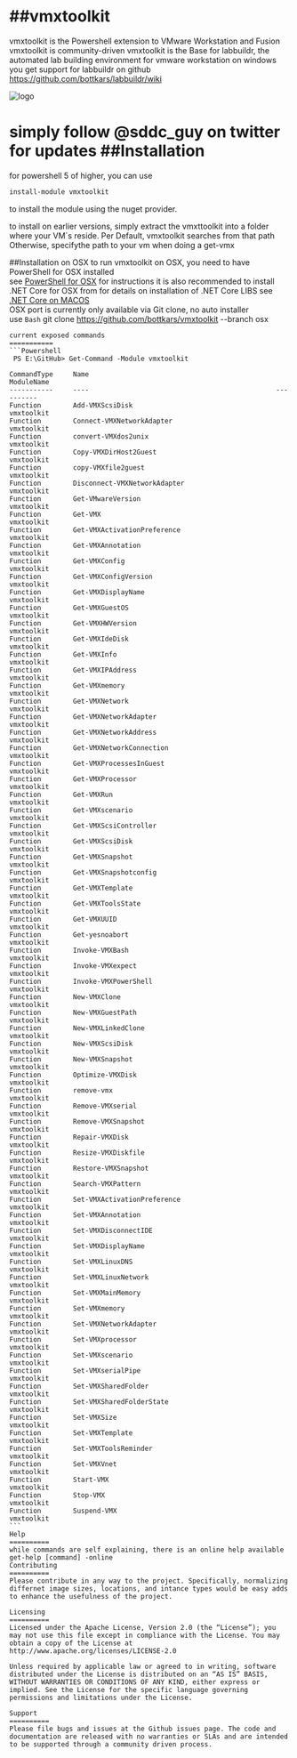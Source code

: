 ##vmxtoolkit
==========

vmxtoolkit is the Powershell extension to VMware Workstation and Fusion
vmxtoolkit is community-driven
vmxtoolkit is the Base for labbuildr, the automated lab building environment for vmware workstation on windows
you get support for labbuildr on github
https://github.com/bottkars/labbuildr/wiki

![logo](https://cloud.githubusercontent.com/assets/8255007/17695850/ce034d40-63aa-11e6-8cb7-69a9b914334d.gif)

simply follow @sddc_guy on twitter for updates
##Installation  
===========
for powershell 5 of higher, you can use
```Powershell
install-module vmxtoolkit
```
to install the module using the nuget provider.

to install on earlier versions, simply extract the vmxttoolkit into a folder where your VM´s reside.
Per Default, vmxtoolkit searches from that path
Otherwise, specifythe path to your vm when doing a get-vmx

##Installation on OSX
to run vmxtoolkit on OSX, you need to have PowerShell for OSX installed  
see [PowerShell for OSX](https://github.com/PowerShell/PowerShell/blob/master/docs/installation/linux.md#os-x-1011) for instructions
it is also recommended to install .NET Core for OSX from for details on installation of .NET Core LIBS see [.NET Core on MACOS](https://www.microsoft.com/net/core#macos)   
OSX port is currently only available via Git clone, no auto installer  
use
```Bash```
git clone https://github.com/bottkars/vmxtoolkit --branch osx
``````
current exposed commands
===========  
```Powershell
 PS E:\GitHub> Get-Command -Module vmxtoolkit

CommandType     Name                                               ModuleName
-----------     ----                                               ----------
Function        Add-VMXScsiDisk                                    vmxtoolkit
Function        Connect-VMXNetworkAdapter                          vmxtoolkit
Function        convert-VMXdos2unix                                vmxtoolkit
Function        Copy-VMXDirHost2Guest                              vmxtoolkit
Function        copy-VMXfile2guest                                 vmxtoolkit
Function        Disconnect-VMXNetworkAdapter                       vmxtoolkit
Function        Get-VMwareVersion                                  vmxtoolkit
Function        Get-VMX                                            vmxtoolkit
Function        Get-VMXActivationPreference                        vmxtoolkit
Function        Get-VMXAnnotation                                  vmxtoolkit
Function        Get-VMXConfig                                      vmxtoolkit
Function        Get-VMXConfigVersion                               vmxtoolkit
Function        Get-VMXDisplayName                                 vmxtoolkit
Function        Get-VMXGuestOS                                     vmxtoolkit
Function        Get-VMXHWVersion                                   vmxtoolkit
Function        Get-VMXIdeDisk                                     vmxtoolkit
Function        Get-VMXInfo                                        vmxtoolkit
Function        Get-VMXIPAddress                                   vmxtoolkit
Function        Get-VMXmemory                                      vmxtoolkit
Function        Get-VMXNetwork                                     vmxtoolkit
Function        Get-VMXNetworkAdapter                              vmxtoolkit
Function        Get-VMXNetworkAddress                              vmxtoolkit
Function        Get-VMXNetworkConnection                           vmxtoolkit
Function        Get-VMXProcessesInGuest                            vmxtoolkit
Function        Get-VMXProcessor                                   vmxtoolkit
Function        Get-VMXRun                                         vmxtoolkit
Function        Get-VMXscenario                                    vmxtoolkit
Function        Get-VMXScsiController                              vmxtoolkit
Function        Get-VMXScsiDisk                                    vmxtoolkit
Function        Get-VMXSnapshot                                    vmxtoolkit
Function        Get-VMXSnapshotconfig                              vmxtoolkit
Function        Get-VMXTemplate                                    vmxtoolkit
Function        Get-VMXToolsState                                  vmxtoolkit
Function        Get-VMXUUID                                        vmxtoolkit
Function        Get-yesnoabort                                     vmxtoolkit
Function        Invoke-VMXBash                                     vmxtoolkit
Function        Invoke-VMXexpect                                   vmxtoolkit
Function        Invoke-VMXPowerShell                               vmxtoolkit
Function        New-VMXClone                                       vmxtoolkit
Function        New-VMXGuestPath                                   vmxtoolkit
Function        New-VMXLinkedClone                                 vmxtoolkit
Function        New-VMXScsiDisk                                    vmxtoolkit
Function        New-VMXSnapshot                                    vmxtoolkit
Function        Optimize-VMXDisk                                   vmxtoolkit
Function        remove-vmx                                         vmxtoolkit
Function        Remove-VMXserial                                   vmxtoolkit
Function        Remove-VMXSnapshot                                 vmxtoolkit
Function        Repair-VMXDisk                                     vmxtoolkit
Function        Resize-VMXDiskfile                                 vmxtoolkit
Function        Restore-VMXSnapshot                                vmxtoolkit
Function        Search-VMXPattern                                  vmxtoolkit
Function        Set-VMXActivationPreference                        vmxtoolkit
Function        Set-VMXAnnotation                                  vmxtoolkit
Function        Set-VMXDisconnectIDE                               vmxtoolkit
Function        Set-VMXDisplayName                                 vmxtoolkit
Function        Set-VMXLinuxDNS                                    vmxtoolkit
Function        Set-VMXLinuxNetwork                                vmxtoolkit
Function        Set-VMXMainMemory                                  vmxtoolkit
Function        Set-VMXmemory                                      vmxtoolkit
Function        Set-VMXNetworkAdapter                              vmxtoolkit
Function        Set-VMXprocessor                                   vmxtoolkit
Function        Set-VMXscenario                                    vmxtoolkit
Function        Set-VMXserialPipe                                  vmxtoolkit
Function        Set-VMXSharedFolder                                vmxtoolkit
Function        Set-VMXSharedFolderState                           vmxtoolkit
Function        Set-VMXSize                                        vmxtoolkit
Function        Set-VMXTemplate                                    vmxtoolkit
Function        Set-VMXToolsReminder                               vmxtoolkit
Function        Set-VMXVnet                                        vmxtoolkit
Function        Start-VMX                                          vmxtoolkit
Function        Stop-VMX                                           vmxtoolkit
Function        Suspend-VMX                                        vmxtoolkit
``` 
Help
==========
while commands are self explaining, there is an online help available get-help [command] -online
Contributing
==========
Please contribute in any way to the project. Specifically, normalizing differnet image sizes, locations, and intance types would be easy adds to enhance the usefulness of the project.

Licensing
==========
Licensed under the Apache License, Version 2.0 (the “License”); you may not use this file except in compliance with the License. You may obtain a copy of the License at http://www.apache.org/licenses/LICENSE-2.0

Unless required by applicable law or agreed to in writing, software distributed under the License is distributed on an “AS IS” BASIS, WITHOUT WARRANTIES OR CONDITIONS OF ANY KIND, either express or implied. See the License for the specific language governing permissions and limitations under the License.

Support
==========
Please file bugs and issues at the Github issues page. The code and documentation are released with no warranties or SLAs and are intended to be supported through a community driven process.
